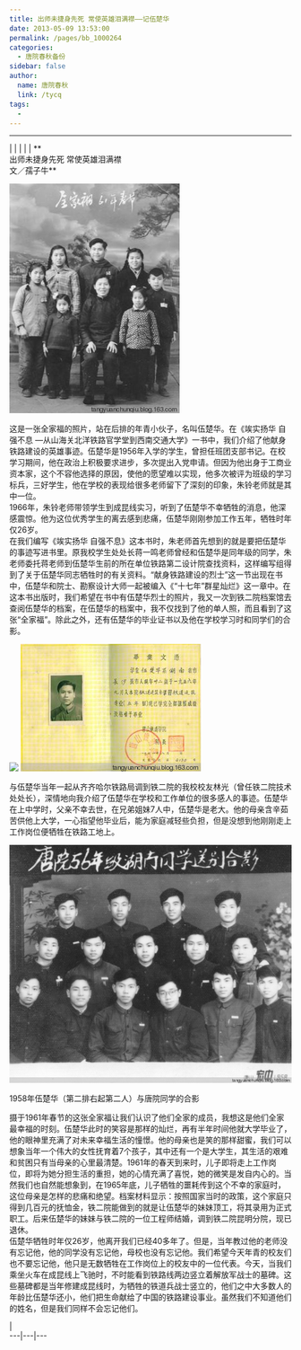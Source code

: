 ```yaml
---
title: 出师未捷身先死 常使英雄泪满襟——记伍楚华
date: 2013-05-09 13:53:00
permalink: /pages/bb_1000264
categories: 
  - 唐院春秋备份
sidebar: false
author: 
  name: 唐院春秋
  link: /tycq
tags: 
  - 
---
```


* * *

  
|  |  |  |  |  **  
出师未捷身先死 常使英雄泪满襟  
文／孺子牛**  

![](/pic/img2.ph.126.net_l-CEfM4cpUlgi713bdUtvA==_21955048201554299.jpg)

  
这是一张全家福的照片，站在后排的年青小伙子，名叫伍楚华。在《竢实扬华 自强不息
—从山海关北洋铁路官学堂到西南交通大学》一书中，我们介绍了他献身铁路建设的英雄事迹。伍楚华是1956年入学的学生，曾担任班团支部书记。在校学习期间，他在政治上积极要求进步，多次提出入党申请。但因为他出身于工商业资本家，这个不容他选择的原因，使他的愿望难以实现，他多次被评为班级的学习标兵，三好学生，他在学校的表现给很多老师留下了深刻的印象，朱铃老师就是其中一位。  
1966年，朱铃老师带领学生到成昆线实习，听到了伍楚华不幸牺牲的消息，他深感震惊。他为这位优秀学生的离去感到悲痛，伍楚华刚刚参加工作五年，牺牲时年仅26岁。  
在我们编写《竢实扬华
自强不息》这本书时，朱老师首先想到的就是要把伍楚华的事迹写进书里。原我校学生处处长蒋一鸣老师曾经和伍楚华是同年级的同学，朱老师委托蒋老师到伍楚华生前的所在单位铁路第二设计院查找资料，这样编写组得到了关于伍楚华同志牺牲时的有关资料。“献身铁路建设的烈士”这一节出现在书中，伍楚华和院士、勘察设计大师一起被编入《“十七年”群星灿烂》这一章中。在这本书出版时，我们希望在书中有伍楚华烈士的照片，我又一次到铁二院档案馆去查阅伍楚华的档案，在伍楚华的档案中，我不仅找到了他的单人照，而且看到了这张“全家福”。除此之外，还有伍楚华的毕业证书以及他在学校学习时和同学们的合影。

![](http://img0.ph.126.net/7gao3Ppxd5iKL2VD9FQtYA==/6597654706843905558.jpg)
![](/pic/img0.ph.126.net_gTmEtzAycqSCwo2_Zw2K9g==_2999115876952074468.jpg)

  
与伍楚华当年一起从齐齐哈尔铁路局调到铁二院的我校校友林光（曾任铁二院技术处处长），深情地向我介绍了伍楚华在学校和工作单位的很多感人的事迹。伍楚华在上中学时，父亲不幸去世，在兄弟姐妹7人中，伍楚华是老大。他的母亲含辛茹苦供他上大学，一心指望他毕业后，能为家庭减轻些负担，但是没想到他刚刚走上工作岗位便牺牲在铁路工地上。

![](/pic/img0.ph.126.net_zOwibgDClWrCdd-iJuJy4w==_6597139035891118374.png)

1958年伍楚华（第二排右起第二人）与唐院同学的合影

摄于1961年春节的这张全家福让我们认识了他们全家的成员，我想这是他们全家最幸福的时刻。伍楚华此时的笑容是那样的灿烂，再有半年时间他就大学毕业了，他的眼神里充满了对未来幸福生活的憧憬。他的母亲也是笑的那样甜蜜，我们可以想象当年一个伟大的女性抚育着7个孩子，其中还有一个是大学生，其生活的艰难和贫困只有当母亲的心里最清楚。1961年的春天到来时，儿子即将走上工作岗位，即将为她分担生活的重担，她的心情充满了喜悦，她的微笑是发自内心的。当然我们也自然能想象到，在1965年底，儿子牺牲的噩耗传到这个不幸的家庭时，这位母亲是怎样的悲痛和绝望。档案材料显示：按照国家当时的政策，这个家庭只得到几百元的抚恤金，铁二院能做到的就是让伍楚华的妹妹顶工，将其录用为正式职工。后来伍楚华的妹妹与铁二院的一位工程师结婚，调到铁二院昆明分院，现已退休。  
伍楚华牺牲时年仅26岁，他离开我们已经40多年了。但是，当年教过他的老师没有忘记他，他的同学没有忘记他，母校也没有忘记他。我们希望今天年青的校友们也不要忘记他，他只是无数牺牲在工作岗位上的校友中的一位代表。今天，当我们乘坐火车在成昆线上飞驰时，不时能看到铁路线两边竖立着解放军战士的墓碑。这些墓碑都是当年修建成昆线时，为牺牲的铁道兵战士竖立的，他们之中大多数人的年龄比伍楚华还小，他们把生命献给了中国的铁路建设事业。虽然我们不知道他们的姓名，但是我们同样不会忘记他们。  
  

  
|  
---|---|---